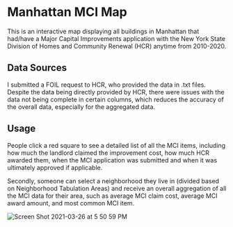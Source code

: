 # Manhattan MCI Map

This is an interactive map displaying all buildings in Manhattan that had/have a Major Capital Improvements application with 
the New York State Division of Homes and Community Renewal (HCR) anytime from 2010-2020. 

## Data Sources

I submitted a FOIL request to HCR, who provided the data in .txt files. Despite the data being directly provided
by HCR, there were issues with the data not being complete in certain columns, which reduces the accuracy of the overall data,
especially for the aggregated data.

## Usage

People click a red square to see a detailed list of all the MCI items, including how much the landlord
claimed the improvement cost, how much HCR awarded them, when the MCI application was submitted and when it 
was ultimately approved if applicable. 

Secondly, someone can select a neighborhood they live in (divided based on Neighborhood Tabulation Areas)
and receive an overall aggregation of all the MCI data for their area, such as average MCI claim cost,
average MCI award amount, and most common MCI item. 

![Screen Shot 2021-03-26 at 5 50 59 PM](https://user-images.githubusercontent.com/73041144/112696249-d57f7400-8e5b-11eb-92b5-813e39d2fe1c.png)



